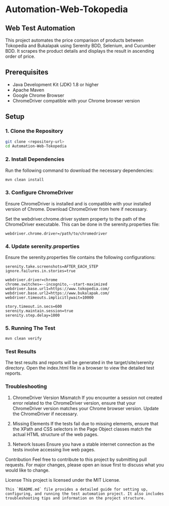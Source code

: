 # Automation-Web-Tokopedia
## Web Test Automation
This project automates the price comparison of products between Tokopedia and Bukalapak using Serenity BDD, Selenium, and Cucumber BDD. It scrapes the product details and displays the result in ascending order of price.

## Prerequisites

- Java Development Kit (JDK) 1.8 or higher
- Apache Maven
- Google Chrome Browser
- ChromeDriver compatible with your Chrome browser version

## Setup

### 1. Clone the Repository

```sh
git clone <repository-url>
cd Automation-Web-Tokopedia
```

### 2. Install Dependencies
Run the following command to download the necessary dependencies:
```sh
mvn clean install
```

### 3. Configure ChromeDriver
Ensure ChromeDriver is installed and is compatible with your installed version of Chrome. Download ChromeDriver from here if necessary.

Set the webdriver.chrome.driver system property to the path of the ChromeDriver executable. This can be done in the serenity.properties file:
```
webdriver.chrome.driver=/path/to/chromedriver
```

### 4. Update serenity.properties
Ensure the serenity.properties file contains the following configurations:
````
serenity.take.screenshots=AFTER_EACH_STEP
ignore.failures.in.stories=true

webdriver.driver=chrome
chrome.switches=--incognito,--start-maximized
webdriver.base.url1=https://www.tokopedia.com/
webdriver.base.url2=https://www.bukalapak.com/
webdriver.timeouts.implicitlywait=10000

story.timeout.in.secs=600
serenity.maintain.session=true
serenity.step.delay=1000
````
### 5. Running The Test
```sh
mvn clean verify
```

### Test Results
The test results and reports will be generated in the target/site/serenity directory. Open the index.html file in a browser to view the detailed test reports.

### Troubleshooting
1. ChromeDriver Version Mismatch
   If you encounter a session not created error related to the ChromeDriver version, ensure that your ChromeDriver version matches your Chrome browser version. Update the ChromeDriver if necessary.

2. Missing Elements
   If the tests fail due to missing elements, ensure that the XPath and CSS selectors in the Page Object classes match the actual HTML structure of the web pages.

3. Network Issues
   Ensure you have a stable internet connection as the tests involve accessing live web pages.

Contribution
Feel free to contribute to this project by submitting pull requests. For major changes, please open an issue first to discuss what you would like to change.

License
This project is licensed under the MIT License.
````vbnet
This `README.md` file provides a detailed guide for setting up, configuring, and running the test automation project. It also includes troubleshooting tips and information on the project structure.
````